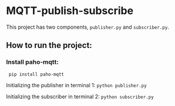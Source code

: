 # MQTT-publish-subscribe

This project has two components, ```publisher.py``` and ```subscriber.py```.

## How to run the project:

### Install paho-mqtt:
``` pip install paho-mqtt```
    
Initializing the publisher in terminal 1:
```python publisher.py```

Initializing the subscriber in terminal 2:
```python subscriber.py```



